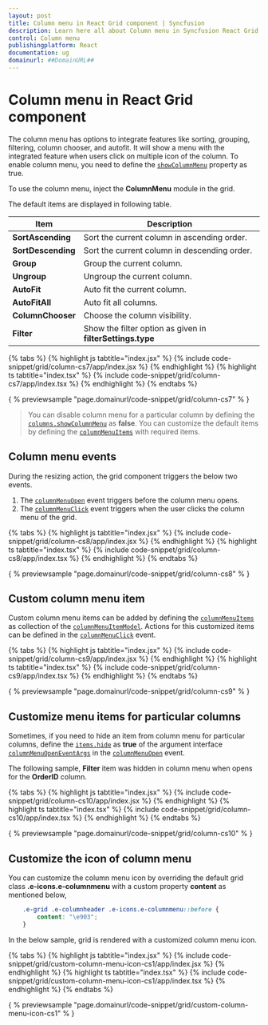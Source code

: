 ```yaml
---
layout: post
title: Column menu in React Grid component | Syncfusion
description: Learn here all about Column menu in Syncfusion React Grid component of Syncfusion Essential JS 2 and more.
control: Column menu 
publishingplatform: React
documentation: ug
domainurl: ##DomainURL##
---
```


# Column menu in React Grid component

The column menu has options to integrate features like sorting, grouping, filtering, column chooser, and autofit.
It will show a menu with the integrated feature when users click on multiple icon of the column.
To enable column menu, you need to define the [`showColumnMenu`](https://ej2.syncfusion.com/angular/documentation/api/grid/#showcolumnmenu) property as true.

To use the column menu, inject the **ColumnMenu** module in the grid.

The default items are displayed in following table.

| Item | Description |
|-----|-----|
| **SortAscending** | Sort the current column in ascending order. |
| **SortDescending** | Sort the current column in descending order. |
| **Group** | Group the current column. |
| **Ungroup** | Ungroup the current column. |
| **AutoFit** | Auto fit the current column. |
| **AutoFitAll** | Auto fit all columns. |
| **ColumnChooser** | Choose the column visibility. |
| **Filter** | Show the filter option as given in **filterSettings.type** |

{% tabs %}
{% highlight js tabtitle="index.jsx" %}
{% include code-snippet/grid/column-cs7/app/index.jsx %}
{% endhighlight %}
{% highlight ts tabtitle="index.tsx" %}
{% include code-snippet/grid/column-cs7/app/index.tsx %}
{% endhighlight %}
{% endtabs %}

{ % previewsample "page.domainurl/code-snippet/grid/column-cs7" % }

> You can disable column menu for a particular column by defining the [`columns.showColumnMenu`](https://ej2.syncfusion.com/angular/documentation/api/grid/column/#showcolumnmenu) as **false**.
> You can customize the default items by defining the
[`columnMenuItems`](https://ej2.syncfusion.com/angular/documentation/api/grid/#columnmenuitems) with required items.

## Column menu events

During the resizing action, the grid component triggers the below two events.

1. The [`columnMenuOpen`](https://ej2.syncfusion.com/angular/documentation/api/grid/#columnmenuopen) event triggers before the column menu opens.
2. The [`columnMenuClick`](https://ej2.syncfusion.com/angular/documentation/api/grid/#columnmenuclick) event triggers when the user clicks the column menu of the grid.

{% tabs %}
{% highlight js tabtitle="index.jsx" %}
{% include code-snippet/grid/column-cs8/app/index.jsx %}
{% endhighlight %}
{% highlight ts tabtitle="index.tsx" %}
{% include code-snippet/grid/column-cs8/app/index.tsx %}
{% endhighlight %}
{% endtabs %}

{ % previewsample "page.domainurl/code-snippet/grid/column-cs8" % }

## Custom column menu item

Custom column menu items can be added by defining the [`columnMenuItems`](https://ej2.syncfusion.com/angular/documentation/api/grid/#columnmenuitems) as collection of the [`columnMenuItemModel`](https://ej2.syncfusion.com/angular/documentation/api/grid/columnMenuItemModel).
Actions for this customized items can be defined in the [`columnMenuClick`](https://ej2.syncfusion.com/angular/documentation/api/grid/#columnmenuclick) event.

{% tabs %}
{% highlight js tabtitle="index.jsx" %}
{% include code-snippet/grid/column-cs9/app/index.jsx %}
{% endhighlight %}
{% highlight ts tabtitle="index.tsx" %}
{% include code-snippet/grid/column-cs9/app/index.tsx %}
{% endhighlight %}
{% endtabs %}

{ % previewsample "page.domainurl/code-snippet/grid/column-cs9" % }

## Customize menu items for particular columns

Sometimes, if you need to hide an item from column menu for particular columns, define the
[`items.hide`](https://ej2.syncfusion.com/angular/documentation/api/grid/columnMenuItemModel/#items) as **true** of the argument interface [`columnMenuOpenEventArgs`](https://ej2.syncfusion.com/angular/documentation/api/grid/columnMenuOpenEventArgs) in the
[`columnMenuOpen`](https://ej2.syncfusion.com/angular/documentation/api/grid/#columnmenuopen) event.

The following sample, **Filter** item was hidden in column menu when opens for the **OrderID** column.

{% tabs %}
{% highlight js tabtitle="index.jsx" %}
{% include code-snippet/grid/column-cs10/app/index.jsx %}
{% endhighlight %}
{% highlight ts tabtitle="index.tsx" %}
{% include code-snippet/grid/column-cs10/app/index.tsx %}
{% endhighlight %}
{% endtabs %}

{ % previewsample "page.domainurl/code-snippet/grid/column-cs10" % }

## Customize the icon of column menu

You can customize the column menu icon by overriding the default grid class **.e-icons.e-columnmenu** with a custom property **content** as mentioned below,

```css
    .e-grid .e-columnheader .e-icons.e-columnmenu::before {
        content: "\e903";
    }
```

In the below sample, grid is rendered with a customized column menu icon.

{% tabs %}
{% highlight js tabtitle="index.jsx" %}
{% include code-snippet/grid/custom-column-menu-icon-cs1/app/index.jsx %}
{% endhighlight %}
{% highlight ts tabtitle="index.tsx" %}
{% include code-snippet/grid/custom-column-menu-icon-cs1/app/index.tsx %}
{% endhighlight %}
{% endtabs %}

{ % previewsample "page.domainurl/code-snippet/grid/custom-column-menu-icon-cs1" % }